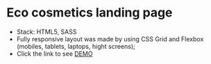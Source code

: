 # Eco cosmetics landing page

- Stack: HTML5, SASS
- Fully responsive layout was made by using CSS Grid and Flexbox (mobiles, tablets, laptops, hight screens);
- Click the link to see [DEMO](https://lizakrasn.github.io/Eco_cosmetics/)
